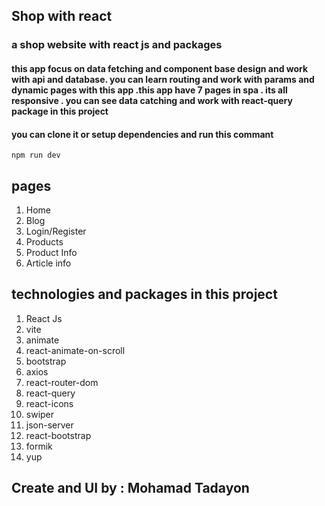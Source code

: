 ## Shop with react

### a shop website with react js and packages 

#### this app focus on data fetching and component base design and work with api and database. you can learn routing and work with params and dynamic  pages with this app .this app have 7 pages in spa . its all responsive . you can see data catching and work with react-query package in this project

#### you can clone it or setup dependencies and run this commant

```
npm run dev
```

## pages 
1. Home
2. Blog
3. Login/Register
4. Products
5. Product Info
6. Article info

## technologies and packages in this project
1. React Js
2. vite
3. animate
4. react-animate-on-scroll
5. bootstrap
6. axios
7. react-router-dom
8. react-query
9. react-icons
10. swiper
11. json-server
12. react-bootstrap
13. formik
14. yup

## Create and UI by : Mohamad Tadayon 
